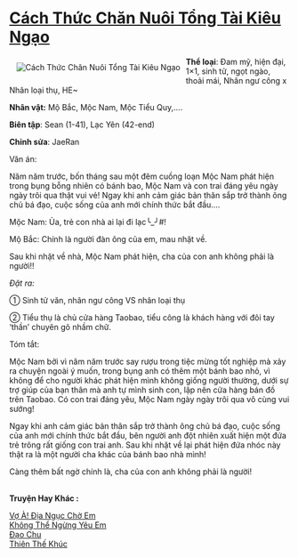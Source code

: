 <a href="https://utruyen.com/truyen/cach-thuc-chan-nuoi-tong-tai-kieu-ngao/19457/" title="Cách Thức Chăn Nuôi Tổng Tài Kiêu Ngạo"><h1>Cách Thức Chăn Nuôi Tổng Tài Kiêu Ngạo</h1></a><div style="display:table"><img align="right" style="float: left; padding: 10px;" src="https://utruyen.com/images/story/200x260/cach-thuc-chan-nuoi-tong-tai-kieu-ngao.jpg" alt="Cách Thức Chăn Nuôi Tổng Tài Kiêu Ngạo"><b>Thể loại</b>: Đam mỹ, hiện đại, 1×1, sinh tử, ngọt ngào, thoải mái, Nhân ngư công x Nhân loại thụ, HE~<p></p><b>Nhân vật:</b> Mộ Bắc, Mộc Nam, Mộc Tiểu Quy,….<p></p><b>Biên tập</b>: Sean (1-41), Lạc Yên (42-end)<p></p><b>Chỉnh sửa</b>: JaeRan<p></p>Văn án:<p></p>Năm năm trước, bốn tháng sau một đêm cuồng loạn Mộc Nam phát hiện trong bụng bỗng nhiên có bánh bao, Mộc Nam và con trai đáng yêu ngày ngày trôi qua thật vui vẻ! Ngay khi anh cảm giác bản thân sắp trở thành ông chủ bá đạo, cuộc sống của anh mới chính thức bắt đầu.…<p></p>Mộc Nam: Ủa, trẻ con nhà ai lại đi lạc╰_╯#!<p></p>Mộ Bắc: Chính là người đàn ông của em, mau nhặt về.<p></p>Sau khi nhặt về nhà, Mộc Nam phát hiện, cha của con anh không phải là người!!<p></p><em>Đặt ra:</em><p></p>① Sinh tử văn, nhân ngư công VS nhân loại thụ<p></p>② Tiểu thụ là chủ cửa hàng Taobao, tiểu công là khách hàng với đôi tay ‘thần’ chuyên gõ nhầm chữ.<p></p>Tóm tắt:<p></p>Mộc Nam bởi vì năm năm trước say rượu trong tiệc mừng tốt nghiệp mà xảy ra chuyện ngoài ý muốn, trong bụng anh có thêm một bánh bao nhỏ, vì không để cho người khác phát hiện mình không giống người thường, dưới sự trợ giúp của bạn thân mà anh tự mình sinh con, lập nên cửa hàng bán đồ trên Taobao. Có con trai đáng yêu, Mộc Nam ngày ngày trôi qua vô cùng vui sướng!<p></p>Ngay khi anh cảm giác bản thân sắp trở thành ông chủ bá đạo, cuộc sống của anh mới chính thức bắt đầu, bên người anh đột nhiên xuất hiện một đứa trẻ trông rất giống con trai anh. Sau khi nhặt về lại phát hiện đứa nhóc này thật ra là một người cha khác của bánh bao nhà mình!<p></p>Càng thêm bất ngờ chính là, cha của con anh không phải là người!</div><p><br><b>Truyện Hay Khác :</b></p><a href="https://utruyen.com/truyen/vo-a-dia-nguc-cho-em/18959/" alt="Vợ À! Địa Ngục Chờ Em">Vợ À! Địa Ngục Chờ Em</a><br/><a href="https://truyenngontinhay.wordpress.com/2019/10/03/khong-the-ngung-yeu-em/" alt="Không Thể Ngừng Yêu Em">Không Thể Ngừng Yêu Em</a><br/><a href="https://www.flickr.com/photos/184340401@N07/48818954351/" alt="Đạo Chu">Đạo Chu</a><br/><a href="https://github.com/quanluxury/ngontinhhot/tree/master/truyenhay/18965/" alt="Thiên Thế Khúc">Thiên Thế Khúc</a><br/>